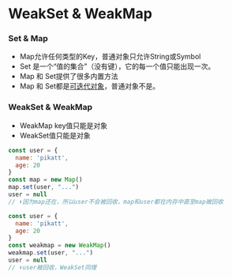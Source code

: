 # WeakSet & WeakMap

### Set & Map
- Map允许任何类型的Key，普通对象只允许String或Symbol
- Set 是一个“值的集合”（没有键），它的每一个值只能出现一次。
- Map 和 Set提供了很多内置方法
- Map 和 Set都是[可迭代对象](/base/javascript/iterate.md)，普通对象不是。

### WeakSet & WeakMap
- WeakMap key值只能是对象
- WeakSet值只能是对象

```js
const user = {
  name: 'pikatt',
  age: 20
}
const map = new Map()
map.set(user, "...")
user = null
// ⬆因为map还在，所以user不会被回收，map和user都在内存中直至map被回收

const user = {
  name: 'pikatt',
  age: 20
}
const weakmap = new WeakMap()
weakmap.set(user, "...")
user = null
// ⬆user被回收，WeakSet同理
```